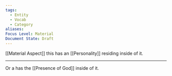 ```yaml
---
tags:
  - Entity
  - Vocab
  - Category
aliases: 
Focus Level: Material
Document State: Draft
---
```

[[Material Aspect]] this has an [[Personality]] residing inside of it.
- - -
Or a has the [[Presence of God]] inside of it.